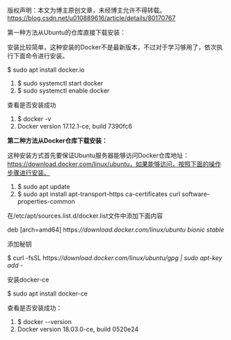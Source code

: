 版权声明：本文为博主原创文章，未经博主允许不得转载。 https://blog.csdn.net/u010889616/article/details/80170767

第一种方法从Ubuntu的仓库直接下载安装：

安装比较简单，这种安装的Docker不是最新版本，不过对于学习够用了，依次执行下面命令进行安装。

$ sudo apt install docker.io

1. $ sudo systemctl start docker
2. $ sudo systemctl enable docker

查看是否安装成功

1. $ docker -v
2. Docker version 17.12.1-ce, build 7390fc6

**第二种方法从Docker仓库下载安装：**

这种安装方式首先要保证Ubuntu服务器能够访问Docker仓库地址：https://download.docker.com/linux/ubuntu，如果能够访问，按照下面的操作步骤进行安装。

1. $ sudo apt update
2. $ sudo apt install apt-transport-https ca-certificates curl software-properties-common

在/etc/apt/sources.list.d/docker.list文件中添加下面内容

deb [arch=amd64] https:*//download.docker.com/linux/ubuntu bionic stable*

添加秘钥

$ curl -fsSL https:*//download.docker.com/linux/ubuntu/gpg | sudo apt-key add -*

安装docker-ce

$ sudo apt install docker-ce

查看是否安装成功：

1. $ docker --version
2. Docker version 18.03.0-ce, build 0520e24



